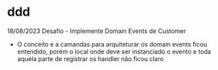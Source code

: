 # ddd

18/08/2023 Desafio - Implemente Domain Events de Customer
- O conceito e a camandas para arquiteturar os domain events ficou entendido, porém o local onde deve ser instanciado o evento e toda aquela parte de registrar os handler não ficou claro
